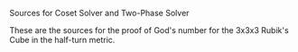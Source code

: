 Sources for Coset Solver and Two-Phase Solver

These are the sources for the proof of God's number for the
3x3x3 Rubik's Cube in the half-turn metric.
